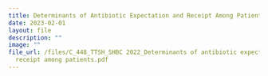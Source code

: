 ```yaml
---
title: Determinants of Antibiotic Expectation and Receipt Among Patients
date: 2023-02-01
layout: file
description: ""
image: ""
file_url: /files/C_448_TTSH_SHBC 2022_Determinants of antibiotic expectation and
  receipt among patients.pdf
---
```

